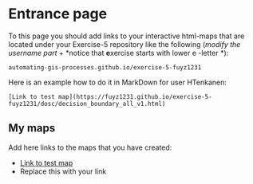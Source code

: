# Entrance page

To this page you should add links to your interactive html-maps that are located under your Exercise-5 repository like the following (*modify the username part* + *notice that **e**xercise starts with lower e -letter *):

 `automating-gis-processes.github.io/exercise-5-fuyz1231`

Here is an example how to do it in MarkDown for user HTenkanen:

```
[Link to test map](https://fuyz1231.github.io/exercise-5-fuyz1231/dosc/decision_boundary_all_v1.html)
```

## My maps

Add here links to the maps that you have created:

 - [Link to test map](https://fuyz1231.github.io/exercise-5-fuyz1231/docs/decision_boundary_all_v1.html)
 - Replace this with your link

